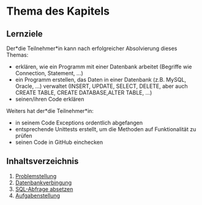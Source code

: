 # Thema des Kapitels

## Lernziele
Der\*die Teilnehmer\*in kann nach erfolgreicher Absolvierung dieses Themas:
- erklären, wie ein Programm mit einer Datenbank arbeitet (Begriffe wie Connection, Statement, ...)
- ein Programm erstellen, das Daten in einer Datenbank (z.B. MySQL, Oracle, ...) verwaltet (INSERT, UPDATE, SELECT, DELETE, aber auch CREATE TABLE, CREATE DATABASE,ALTER TABLE, ...)
- seinen/ihren Code erklären

Weiters hat der\*die Teilnehmer\*in:
- in seinem Code Exceptions ordentlich abgefangen
- entsprechende Unittests erstellt, um die Methoden auf Funktionalität zu prüfen
- seinen Code in GitHub einchecken

## Inhaltsverzeichnis

1. [Problemstellung](00-problemstellung.md)
1. [Datenbankverbingung](01-database-connection.md)
1. [SQL-Abfrage absetzen](02-execute-request.md)
1. [Aufgabenstellung](XX-aufgabenstellung.md)
